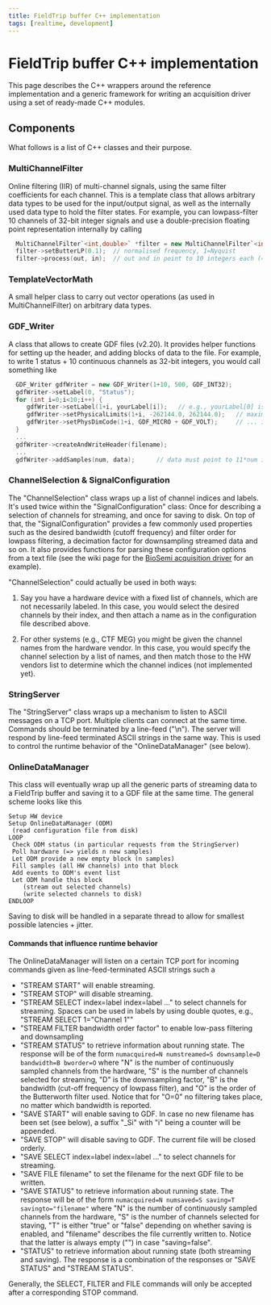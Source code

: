 ```yaml
---
title: FieldTrip buffer C++ implementation
tags: [realtime, development]
---
```


# FieldTrip buffer C++ implementation

This page describes the C++ wrappers around the reference implementation and a generic framework for writing an acquisition driver using a set of ready-made C++ modules.

## Components

What follows is a list of C++ classes and their purpose.

### MultiChannelFilter

Online filtering (IIR) of multi-channel signals, using the same filter coefficients for each channel.
This is a template class that allows arbitrary data types to be used for the input/output signal, as well
as the internally used data type to hold the filter states. For example, you can lowpass-filter 10 channels of
32-bit integer signals and use a double-precision floating point representation internally by calling

```cpp
  MultiChannelFilter`<int,double>` *filter = new MultiChannelFilter`<int,double>`(10, 4);  // 4th-order filter
  filter->setButterLP(0.1);  // normalised frequency, 1=Nyquist
  filter->process(out, in);  // out and in point to 10 integers each (=one sample)
```

### TemplateVectorMath

A small helper class to carry out vector operations (as used in MultiChannelFilter) on arbitrary data types.

### GDF_Writer

A class that allows to create GDF files (v2.20). It provides helper functions for setting up the header,
and adding blocks of data to the file. For example, to write 1 status + 10 continuous channels as 32-bit
integers, you would call something like

```cpp
  GDF_Writer gdfWriter = new GDF_Writer(1+10, 500, GDF_INT32);
  gdfWriter->setLabel(0, "Status");
  for (int i=0;i<10;i++) {
     gdfWriter->setLabel(1+i, yourLabel[i]);   // e.g., yourLabel[0] is label of first cont. channel
     gdfWriter->setPhysicalLimits(1+i, -262144.0, 262144.0);   // maximum physical value = 262144 ...
     gdfWriter->setPhysDimCode(1+i, GDF_MICRO + GDF_VOLT);     // ... in units of microVolt
  }
  ...
  gdfWriter->createAndWriteHeader(filename);
  ...
  gdfWriter->addSamples(num, data);      // data must point to 11*num integer values
```

### ChannelSelection & SignalConfiguration

The "ChannelSelection" class wraps up a list of channel indices and labels. It's used twice within
the "SignalConfiguration" class: Once for describing a selection of channels for streaming, and once for saving
to disk. On top of that, the "SignalConfiguration" provides a few commonly used properties such as the desired
bandwidth (cutoff frequency) and filter order for lowpass filtering, a decimation factor for downsampling streamed
data and so on. It also provides functions for parsing these configuration options from a text file (see the
wiki page for the [BioSemi acquisition driver](/development/realtime/biosemi) for an example).

"ChannelSelection" could actually be used in both ways:

1.  Say you have a hardware device with a fixed list of channels, which are not necessarily labeled. In this case, you would select the desired channels by their index, and then attach a name as in the configuration file described above.

2.  For other systems (e.g., CTF MEG) you might be given the channel names from the hardware vendor. In this case, you would specify the channel selection by a list of names, and then match those to the HW vendors list to determine which the channel indices (not implemented yet).

### StringServer

The "StringServer" class wraps up a mechanism to listen to ASCII messages on a TCP port. Multiple clients can connect
at the same time. Commands should be terminated by a line-feed ("\n"). The server will respond by line-feed terminated
ASCII strings in the same way. This is used to control the runtime behavior of the "OnlineDataManager" (see below).

### OnlineDataManager

This class will eventually wrap up all the generic parts of streaming data to a FieldTrip buffer
and saving it to a GDF file at the same time. The general scheme looks like this

    Setup HW device
    Setup OnlineDataManager (ODM)
     (read configuration file from disk)
    LOOP
     Check ODM status (in particular requests from the StringServer)
     Poll hardware (=> yields n new samples)
     Let ODM provide a new empty block (n samples)
     Fill samples (all HW channels) into that block
     Add events to ODM's event list
     Let ODM handle this block
        (stream out selected channels)
        (write selected channels to disk)
    ENDLOOP

Saving to disk will be handled in a separate thread to allow for smallest possible latencies + jitter.

#### Commands that influence runtime behavior

The OnlineDataManager will listen on a certain TCP port for incoming commands given as line-feed-terminated ASCII strings such a

- "STREAM START" will enable streaming.
- "STREAM STOP" will disable streaming.
- "STREAM SELECT index=label index=label ..." to select channels for streaming. Spaces can be used in labels by using double quotes, e.g., "STREAM SELECT 1="Channel 1""
- "STREAM FILTER bandwidth order factor" to enable low-pass filtering and downsampling
- "STREAM STATUS" to retrieve information about running state. The response will be of the form `numacquired=N numstreamed=S downsample=D bandwidth=B bworder=O` where "N" is the number of continuously sampled channels from the hardware, "S" is the number of channels selected for streaming, "D" is the downsampling factor, "B" is the bandwidth (cut-off frequency of lowpass filter), and "O" is the order of the Butterworth filter used. Notice that for "O=0" no filtering takes place, no matter which bandwidth is reported.
- "SAVE START" will enable saving to GDF. In case no new filename has been set (see below), a suffix "\_Si" with "i" being a counter will be appended.
- "SAVE STOP" will disable saving to GDF. The current file will be closed orderly.
- "SAVE SELECT index=label index=label ..." to select channels for streaming.
- "SAVE FILE filename" to set the filename for the next GDF file to be written.
- "SAVE STATUS" to retrieve information about running state. The response will be of the form `numacquired=N numsaved=S saving=T savingto="filename"` where "N" is the number of continuously sampled channels from the hardware, "S" is the number of channels selected for staving, "T" is either "true" or "false" depending on whether saving is enabled, and "filename" describes the file currently written to. Notice that the latter is always empty ("") in case "saving=false".
- "STATUS" to retrieve information about running state (both streaming and saving). The response is a combination of the responses or "SAVE STATUS" and "STREAM STATUS".

Generally, the SELECT, FILTER and FILE commands will only be accepted after a corresponding STOP command.
